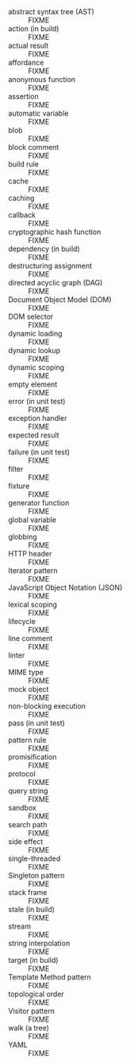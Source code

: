 ---
---

<dl class="glossary">
<dt id="ast">abstract syntax tree (AST)</dt>
<dd>FIXME</dd>
<dt id="build_action">action (in build)</dt>
<dd>FIXME</dd>
<dt id="actual_result">actual result</dt>
<dd>FIXME</dd>
<dt id="affordance">affordance</dt>
<dd>FIXME</dd>
<dt id="anonymous_function">anonymous function</dt>
<dd>FIXME</dd>
<dt id="assertion">assertion</dt>
<dd>FIXME</dd>
<dt id="automatic_variable">automatic variable</dt>
<dd>FIXME</dd>
<dt id="blob">blob</dt>
<dd>FIXME</dd>
<dt id="block_comment">block comment</dt>
<dd>FIXME</dd>
<dt id="build_rule">build rule</dt>
<dd>FIXME</dd>
<dt id="cache">cache</dt>
<dd>FIXME</dd>
<dt id="caching">caching</dt>
<dd>FIXME</dd>
<dt id="callback">callback</dt>
<dd>FIXME</dd>
<dt id="cryptographic_hash_function">cryptographic hash function</dt>
<dd>FIXME</dd>
<dt id="build_dependency">dependency (in build)</dt>
<dd>FIXME</dd>
<dt id="destructuring_assignment">destructuring assignment</dt>
<dd>FIXME</dd>
<dt id="dag">directed acyclic graph (DAG)</dt>
<dd>FIXME</dd>
<dt id="dom">Document Object Model (DOM)</dt>
<dd>FIXME</dd>
<dt id="dom_selector">DOM selector</dt>
<dd>FIXME</dd>
<dt id="dynamic_loading">dynamic loading</dt>
<dd>FIXME</dd>
<dt id="dynamic_lookup">dynamic lookup</dt>
<dd>FIXME</dd>
<dt id="dynamic_scoping">dynamic scoping</dt>
<dd>FIXME</dd>
<dt id="empty_element">empty element</dt>
<dd>FIXME</dd>
<dt id="error_in_unit_test">error (in unit test)</dt>
<dd>FIXME</dd>
<dt id="exception_handler">exception handler</dt>
<dd>FIXME</dd>
<dt id="expected_result">expected result</dt>
<dd>FIXME</dd>
<dt id="failure_in_unit_test">failure (in unit test)</dt>
<dd>FIXME</dd>
<dt id="filter">filter</dt>
<dd>FIXME</dd>
<dt id="fixture">fixture</dt>
<dd>FIXME</dd>
<dt id="generator_function">generator function</dt>
<dd>FIXME</dd>
<dt id="global_variable">global variable</dt>
<dd>FIXME</dd>
<dt id="globbing">globbing</dt>
<dd>FIXME</dd>
<dt id="http_header">HTTP header</dt>
<dd>FIXME</dd>
<dt id="iterator_pattern">Iterator pattern</dt>
<dd>FIXME</dd>
<dt id="json">JavaScript Object Notation (JSON)</dt>
<dd>FIXME</dd>
<dt id="lexical_scoping">lexical scoping</dt>
<dd>FIXME</dd>
<dt id="lifecycle">lifecycle</dt>
<dd>FIXME</dd>
<dt id="line_comment">line comment</dt>
<dd>FIXME</dd>
<dt id="linter">linter</dt>
<dd>FIXME</dd>
<dt id="mime_type">MIME type</dt>
<dd>FIXME</dd>
<dt id="mock_object">mock object</dt>
<dd>FIXME</dd>
<dt id="non_blocking_execution">non-blocking execution</dt>
<dd>FIXME</dd>
<dt id="pass_in_unit_test">pass (in unit test)</dt>
<dd>FIXME</dd>
<dt id="pattern_rule">pattern rule</dt>
<dd>FIXME</dd>
<dt id="promisification">promisification</dt>
<dd>FIXME</dd>
<dt id="protocol">protocol</dt>
<dd>FIXME</dd>
<dt id="query_string">query string</dt>
<dd>FIXME</dd>
<dt id="sandbox">sandbox</dt>
<dd>FIXME</dd>
<dt id="search_path">search path</dt>
<dd>FIXME</dd>
<dt id="side_effect">side effect</dt>
<dd>FIXME</dd>
<dt id="single_threaded">single-threaded</dt>
<dd>FIXME</dd>
<dt id="singleton_pattern">Singleton pattern</dt>
<dd>FIXME</dd>
<dt id="stack_frame">stack frame</dt>
<dd>FIXME</dd>
<dt id="build_stale">stale (in build)</dt>
<dd>FIXME</dd>
<dt id="stream">stream</dt>
<dd>FIXME</dd>
<dt id="string_interpolation">string interpolation</dt>
<dd>FIXME</dd>
<dt id="build_target">target (in build)</dt>
<dd>FIXME</dd>
<dt id="template_method_pattern">Template Method pattern</dt>
<dd>FIXME</dd>
<dt id="topological_order">topological order</dt>
<dd>FIXME</dd>
<dt id="visitor_pattern">Visitor pattern</dt>
<dd>FIXME</dd>
<dt id="walk_a_tree">walk (a tree)</dt>
<dd>FIXME</dd>
<dt id="yaml">YAML</dt>
<dd>FIXME</dd>

</dl>
